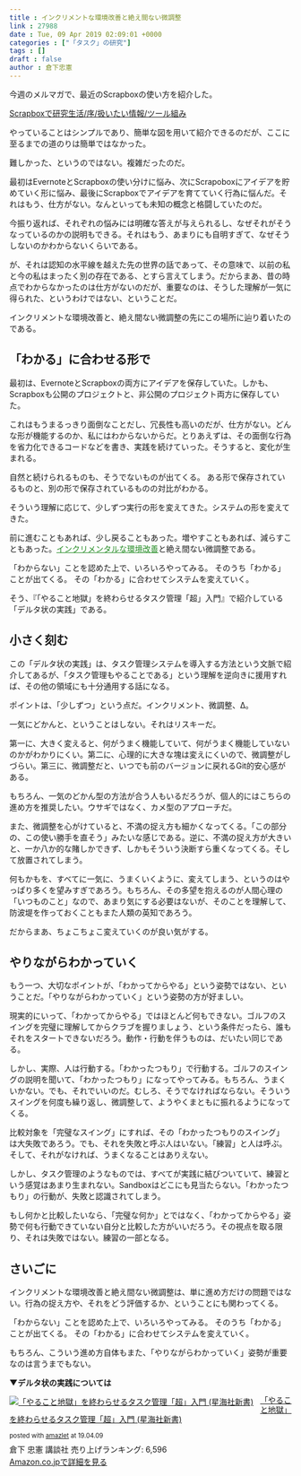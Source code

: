 ```yaml
---
title : インクリメントな環境改善と絶え間ない微調整
link : 27988
date : Tue, 09 Apr 2019 02:09:01 +0000
categories : ["「タスク」の研究"]
tags : []
draft : false
author : 倉下忠憲
---
```


今週のメルマガで、最近のScrapboxの使い方を紹介した。

<a href="https://note.mu/rashita/n/n7af35ec8a1ea">Scrapboxで研究生活/序/扱いたい情報/ツール組み</a>

やっていることはシンプルであり、簡単な図を用いて紹介できるのだが、ここに至るまでの道のりは簡単ではなかった。

難しかった、というのではない。複雑だったのだ。

最初はEvernoteとScrapboxの使い分けに悩み、次にScrapoboxにアイデアを貯めていく形に悩み、最後にScrapboxでアイデアを育てていく行為に悩んだ。それはもう、仕方がない。なんといっても未知の概念と格闘していたのだ。

今振り返れば、それぞれの悩みには明確な答えが与えられるし、なぜそれがそうなっているのかの説明もできる。それはもう、あまりにも自明すぎて、なぜそうしないのかわからないくらいである。

が、それは認知の水平線を越えた先の世界の話であって、その意味で、以前の私と今の私はまったく別の存在である、とすら言えてしまう。だからまあ、昔の時点でわからなかったのは仕方がないのだが、重要なのは、そうした理解が一気に得られた、というわけではない、ということだ。

インクリメントな環境改善と、絶え間ない微調整の先にこの場所に辿り着いたのである。
<h2>「わかる」に合わせる形で</h2>
最初は、EvernoteとScrapboxの両方にアイデアを保存していた。しかも、Scrapboxも公開のプロジェクトと、非公開のプロジェクト両方に保存していた。

これはもうまるっきり面倒なことだし、冗長性も高いのだが、仕方がない。どんな形が機能するのか、私にはわからないからだ。とりあえずは、その面倒な行為を省力化できるコードなどを書き、実践を続けていった。そうすると、変化が生まれる。

自然と続けられるものも、そうでないものが出てくる。
ある形で保存されているものと、別の形で保存されているものの対比がわかる。

そういう理解に応じて、少しずつ実行の形を変えてきた。システムの形を変えてきた。

前に進むこともあれば、少し戻ることもあった。増やすこともあれば、減らすこともあった。<a style="color: #228b22;" href="https://scrapbox.io/rashitamemo/%E3%82%A4%E3%83%B3%E3%82%AF%E3%83%AA%E3%83%A1%E3%83%B3%E3%82%BF%E3%83%AB%E3%81%AA%E7%92%B0%E5%A2%83%E6%94%B9%E5%96%84">インクリメンタルな環境改善</a>と絶え間ない微調整である。

「わからない」ことを認めた上で、いろいろやってみる。
そのうち「わかる」ことが出てくる。
その「わかる」に合わせてシステムを変えていく。

そう、『「やること地獄」を終わらせるタスク管理「超」入門』で紹介している「デルタ状の実践」である。
<h2>小さく刻む</h2>
この「デルタ状の実践」は、タスク管理システムを導入する方法という文脈で紹介してあるが、「タスク管理もやることである」という理解を逆向きに援用すれば、その他の領域にも十分通用する話になる。

ポイントは、「少しずつ」という点だ。インクリメント、微調整、Δ。

一気にどかんと、ということはしない。それはリスキーだ。

第一に、大きく変えると、何がうまく機能していて、何がうまく機能していないのかがわかりにくい。第二に、心理的に大きな塊は変えにくいので、微調整がしづらい。第三に、微調整だと、いつでも前のバージョンに戻れるGit的安心感がある。

もちろん、一気のどかん型の方法が合う人もいるだろうが、個人的にはこちらの進め方を推奨したい。ウサギではなく、カメ型のアプローチだ。

また、微調整を心がけていると、不満の捉え方も細かくなってくる。「この部分の、この使い勝手を直そう」みたいな感じである。逆に、不満の捉え方が大きいと、一か八か的な賭しかできず、しかもそういう決断すら重くなってくる。そして放置されてしまう。

何もかもを、すべてに一気に、うまくいくように、変えてしまう、というのはやっぱり多くを望みすぎであろう。もちろん、その多望を抱えるのが人間心理の「いつものこと」なので、あまり気にする必要はないが、そのことを理解して、防波堤を作っておくこともまた人類の英知であろう。

だからまあ、ちょこちょこ変えていくのが良い気がする。
<h2>やりながらわかっていく</h2>
もう一つ、大切なポイントが、「わかってからやる」という姿勢ではない、ということだ。「やりながらわかっていく」という姿勢の方が好ましい。

現実的にいって、「わかってからやる」ではほとんど何もできない。ゴルフのスイングを完璧に理解してからクラブを握りましょう、という条件だったら、誰もそれをスタートできないだろう。動作・行動を伴うものは、だいたい同じである。

しかし、実際、人は行動する。「わかったつもり」で行動する。ゴルフのスイングの説明を聞いて、「わかったつもり」になってやってみる。もちろん、うまくいかない。でも、それでいいのだ。むしろ、そうでなければならない。そういうスイングを何度も繰り返し、微調整して、ようやくまともに振れるようになってくる。

比較対象を「完璧なスイング」にすれば、その「わかったつもりのスイング」は大失敗であろう。でも、それを失敗と呼ぶ人はいない。「練習」と人は呼ぶ。そして、それがなければ、うまくなることはありえない。

しかし、タスク管理のようなものでは、すべてが実践に結びついていて、練習という感覚はあまり生まれない。Sandboxはどこにも見当たらない。「わかったつもり」の行動が、失敗と認識されてしまう。

もし何かと比較したいなら、「完璧な何か」とではなく、「わかってからやる」姿勢で何も行動できていない自分と比較した方がいいだろう。その視点を取る限り、それは失敗ではない。練習の一部となる。
<h2>さいごに</h2>
インクリメントな環境改善と絶え間ない微調整は、単に進め方だけの問題ではない。行為の捉え方や、それをどう評価するか、ということにも関わってくる。

「わからない」ことを認めた上で、いろいろやってみる。
そのうち「わかる」ことが出てくる。
その「わかる」に合わせてシステムを変えていく。

もちろん、こういう進め方自体もまた、「やりながらわかっていく」姿勢が重要なのは言うまでもない。

<strong>▼デルタ状の実践については</strong>
<div class="amazlet-box" style="margin-bottom: 0px;">
<div class="amazlet-image" style="float: left; margin: 0px 12px 1px 0px;"><a href="http://www.amazon.co.jp/exec/obidos/ASIN/4065151562/rashita1000-22/ref=nosim/" target="_blank" rel="noopener" name="amazletlink"><img style="border: none;" src="https://images-fe.ssl-images-amazon.com/images/I/31yz41bTULL._SL160_.jpg" alt="「やること地獄」を終わらせるタスク管理「超」入門 (星海社新書)" /></a></div>
<div class="amazlet-info" style="line-height: 120%; margin-bottom: 10px;">
<div class="amazlet-name" style="margin-bottom: 10px; line-height: 120%;">

<a href="http://www.amazon.co.jp/exec/obidos/ASIN/4065151562/rashita1000-22/ref=nosim/" target="_blank" rel="noopener" name="amazletlink">「やること地獄」を終わらせるタスク管理「超」入門 (星海社新書)</a>
<div class="amazlet-powered-date" style="font-size: 80%; margin-top: 5px; line-height: 120%;">posted with <a title="amazlet" href="http://www.amazlet.com/" target="_blank" rel="noopener">amazlet</a> at 19.04.09</div>
</div>
<div class="amazlet-detail">倉下 忠憲
講談社
売り上げランキング: 6,596</div>
<div class="amazlet-sub-info" style="float: left;">
<div class="amazlet-link" style="margin-top: 5px;"><a href="http://www.amazon.co.jp/exec/obidos/ASIN/4065151562/rashita1000-22/ref=nosim/" target="_blank" rel="noopener" name="amazletlink">Amazon.co.jpで詳細を見る</a></div>
</div>
</div>
<div class="amazlet-footer" style="clear: left;"></div>
</div>
